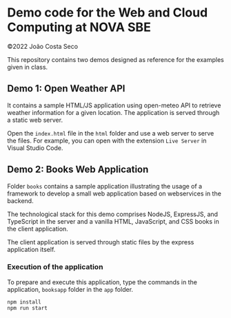# Demo code for the Web and Cloud Computing at NOVA SBE

©2022 João Costa Seco

This repository contains two demos designed as reference for the examples given in class. 
   
## Demo 1: Open Weather API

It contains a sample HTML/JS application using open-meteo API to retrieve weather information for a given location. The application is served through a static web server.

Open the `index.html` file in the `html` folder and use a web server to serve the files. For example, you can open with the extension `Live Server` in Visual Studio Code.

## Demo 2: Books Web Application

Folder `books` contains a sample application illustrating the usage of a framework to develop a small web application based on webservices in the backend.

The technological stack for this demo comprises NodeJS, ExpressJS, and TypeScript in the server and a vanilla HTML, JavaScript, and CSS books in the client application.

The client application is served through static files by the express application itself.

### Execution of the application

To prepare and execute this application, type the commands in the application, `booksapp` folder in the `app` folder.

```
npm install
npm run start
```


